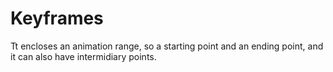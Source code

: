 # Keyframes
Tt encloses an animation range, 
so a starting point and an ending point, and
it can also have intermidiary points.